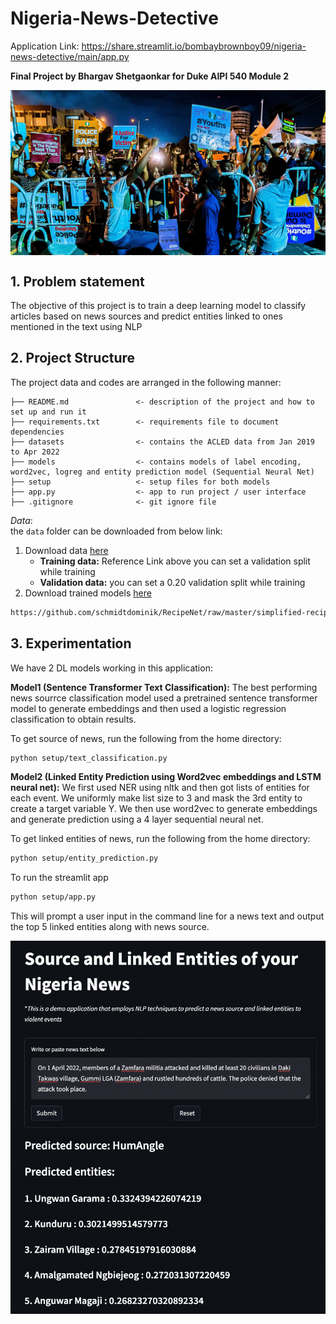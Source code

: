 # Nigeria-News-Detective

Application Link: https://share.streamlit.io/bombaybrownboy09/nigeria-news-detective/main/app.py

**Final Project by Bhargav Shetgaonkar for Duke AIPI 540 Module 2**
<p align="center"><img align="center" width="800px" src="images/NN1.jpeg"></p>

<a name="proj-stat"></a>
## 1. Problem statement
The objective of this project is to train a deep learning model to classify articles based on news sources and predict entities linked to ones mentioned in the text using NLP

<a name="proj-struc"></a>
## 2. Project Structure
The project data and codes are arranged in the following manner:

```
├── README.md               <- description of the project and how to set up and run it
├── requirements.txt        <- requirements file to document dependencies
├── datasets                <- contains the ACLED data from Jan 2019 to Apr 2022
├── models                  <- contains models of label encoding, word2vec, logreg and entity prediction model (Sequential Neural Net)
├── setup                   <- setup files for both models
├── app.py                  <- app to run project / user interface
├── .gitignore              <- git ignore file

```

_Data_: <br>
the `data` folder can be downloaded from below link:
1) Download data [here](https://github.com/BombayBrownBoy09/Nigeria-News-Detective/tree/main/datasets) 
    - **Training data:** Reference Link above you can set a validation split while training
    -  **Validation data:** you can set a 0.20 validation split while training
2) Download trained models [here](https://github.com/BombayBrownBoy09/Nigeria-News-Detective/tree/main/models)

```sh
https://github.com/schmidtdominik/RecipeNet/raw/master/simplified-recipes-1M.npz
```

<a name="exp"></a>
## 3. Experimentation
We have 2 DL models working in this application:

**Model1 (Sentence Transformer Text Classification):**
The best performing news sourrce classification model used a pretrained sentence transformer model to generate embeddings and then used a logistic regression classification to obtain results. 
<!-- <p align="center"><img align="center" width="800px" src="data/Word2Vec.png"></p>
<p align="center"><img align="center" width="800px" src="data/Word2Vec Acc + Loss.png"></p> -->
To get source of news, run the following from the home directory:

```sh
python setup/text_classification.py
```

**Model2 (Linked Entity Prediction using Word2vec embeddings and LSTM neural net):**
We first used NER using nltk and then got lists of entities for each event. We uniformly make list size to 3 and mask the 3rd entity to create a target variable Y. We then use word2vec to generate embeddings and generate prediction using a 4 layer sequential neural net.

To get linked entities of news, run the following from the home directory:

```sh
python setup/entity_prediction.py
```

To run the streamlit app

```sh
python setup/app.py
```

This will prompt a user input in the command line for a news text and output the top 5 linked entities along with news source.
<p align="center"><img align="center" width="800px" src="images/Screen Shot 2022-04-26 at 10.23.55 PM.png"></p>
